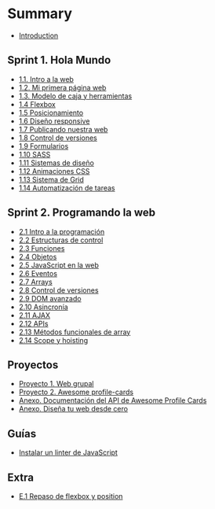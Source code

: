 # Summary

* [Introduction](README.md)

## Sprint 1. Hola Mundo

* [1.1. Intro a la web](sprint_1/1_1_intro_a_la_web.md)
* [1.2. Mi primera página web](sprint_1/1_2_mi_primera_web.md)
* [1.3. Modelo de caja y herramientas](sprint_1/1_3_modelo_de_caja_y_herramientas.md)
* [1.4 Flexbox](sprint_1/1_4_posicionamiento_con_flexbox.md)
* [1.5 Posicionamiento](sprint_1/1_5_posicionamiento.md)
* [1.6 Diseño responsive](sprint_1/1_6_responsive_design.md)
* [1.7 Publicando nuestra web](sprint_1/1_7_publicando_nuestra_web.md)
* [1.8 Control de versiones](sprint_1/1_8_control_de_versiones.md)
* [1.9 Formularios](sprint_1/1_9_formularios.md)
* [1.10 SASS](sprint_1/1_10_sass.md)
* [1.11 Sistemas de diseño](sprint_1/1_11_sistemas_de_diseno.md)
* [1.12 Animaciones CSS](sprint_1/1_12_animaciones_CSS.md)
* [1.13 Sistema de Grid](sprint_1/1_13_sistema_de_grid.md)
* [1.14 Automatización de tareas](sprint_1/1_14_automatizacion_de_tareas.md)


## Sprint 2. Programando la web
* [2.1 Intro a la programación](sprint_2/2_1_intro_a_la_programacion.md)
* [2.2 Estructuras de control](sprint_2/2_2_estructuras_de_control.md)
* [2.3 Funciones](sprint_2/2_3_funciones.md)
* [2.4 Objetos](sprint_2/2_4_objetos.md)
* [2.5 JavaScript en la web](sprint_2/2_5_javascript_en_la_web.md)
* [2.6 Eventos](sprint_2/2_6_eventos.md)
* [2.7 Arrays](sprint_2/2_7_arrays.md)
* [2.8 Control de versiones](sprint_2/2_8_control_de_versiones_en_equipo.md)
* [2.9 DOM avanzado](sprint_2/2_9_dom_avanzado.md)
* [2.10 Asincronía](sprint_2/2_10_asincronia.md)
* [2.11 AJAX](sprint_2/2_11_ajax.md)
* [2.12 APIs](sprint_2/2_12_apis.md)
* [2.13 Métodos funcionales de array](sprint_2/2_14_metodos_funcionales_array.md)
* [2.14 Scope y hoisting](sprint_2/2_13_scope_y_hoisting.md)


<!--
## Sprint 3. ES6 y React 
* [3.1 Básicos de ES6](sprint_3/3_1_basicos_es6.md)
* [3.2 Básicos de ES6 II](sprint_3/3_2_basicos_es6_2.md)
* [3.3 Clases de ES6](sprint_3/3_3_clases_es6.md)
* [3.4 Intro a React](sprint_3/3_4_intro_react.md)
* [3.5 Intro a React II](sprint_3/3_5_intro_react_2.md)
* [3.6 Componentes en React](sprint_3/3_6_componentes_react.md)
* [3.7 Eventos en React](sprint_3/3_7_eventos_react.md)

* [3.8 Estado en React](sprint_3/3_8_estado_react.md)
* [3.9 Formularios en React](sprint_3/3_9_formularios_react.md)
* [3.10 Lifting](sprint_3/3_10_lifting.md)
* [3.11 Arquitectura de componentes con estado](sprint_3/3_11_arquitectura_estado.md)
* [3.12 React router](sprint_3/3_12_react_router.md)
* [3.13 Métodos del ciclo de vida de componentes](sprint_3/3_13_ciclo_vida_componentes_react.md)
* [3.14 Debugging en React](sprint_3/3_14_debugging_react.md)
-->



## Proyectos

* [Proyecto 1. Web grupal](proyectos/P1_proyecto_sprint_1.md)
* [Proyecto 2. Awesome profile-cards](proyectos/P2_proyecto_sprint_2.md)
* [Anexo. Documentación del API de Awesome Profile Cards](proyectos/P2_anexo.md)
* [Anexo. Diseña tu web desde cero](proyectos/P1_anexo_diseno.md)

<!-- ## Evaluaciones

* Evaluación intermedia 1
* Evaluación final 1
-->

## Guías
* [Instalar un linter de JavaScript](guias/instalar_linter_js.md)
<!-- * [Guía paso a paso de git](guias/empezar_con_git.md) -->

## Extra
* [E.1 Repaso de flexbox y position](extra/e1-flexbox-y-position.md)

